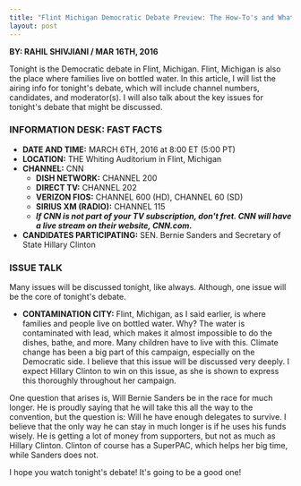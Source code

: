 ```yaml
---
title: "Flint Michigan Democratic Debate Preview: The How-To's and What to Expect"
layout: post
---
```

**BY: RAHIL SHIVJIANI / MAR 16TH, 2016**

Tonight is the Democratic debate in Flint, Michigan. Flint, Michigan is also the place where families live on bottled water. In this article, I will list the airing info for tonight's debate, which will include channel numbers, candidates, and moderator(s). I will also talk about the key issues for tonight's debate that might be discussed.

### INFORMATION DESK: FAST FACTS

- **DATE AND TIME:** MARCH 6TH, 2016 at 8:00 ET (5:00 PT)
- **LOCATION:** THE Whiting Auditorium in Flint, Michigan
- **CHANNEL:** CNN
  - **DISH NETWORK:** CHANNEL 200
  - **DIRECT TV:** CHANNEL 202
  - **VERIZON FIOS:** CHANNEL 600 (HD),  CHANNEL 60 (SD)
  - **SIRIUS XM (RADIO):** CHANNEL 115
  - ***If CNN is not part of your TV subscription, don't fret. CNN will have a live stream on their website, CNN.com.***
- **CANDIDATES PARTICIPATING:** SEN. Bernie Sanders and Secretary of State Hillary Clinton

### ISSUE TALK

Many issues will be discussed tonight, like always. Although, one issue will be the core of tonight's debate.

- **CONTAMINATION CITY:** Flint, Michigan, as I said earlier, is where families and people live on bottled water. Why? The water is contaminated with lead, which makes it almost impossible to do the dishes, bathe, and more. Many children have to live with this. Climate change has been a big part of this campaign, especially on the Democratic side. I believe that this issue will be discussed very deeply. I expect Hillary Clinton to win on this issue, as she is shown to express this thoroughly throughout her campaign.

One question that arises is, Will Bernie Sanders be in the race for much longer. He is proudly saying that he will take this all the way to the convention, but the question is: Will he have enough delegates to survive. I believe that the only way he can stay in much longer is if he uses his funds wisely. He is getting a lot of money from supporters, but not as much as Hillary Clinton. Clinton of course has a SuperPAC, which helps her big time, while Sanders does not.

I hope you watch tonight's debate! It's going to be a good one!
